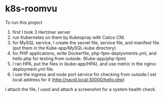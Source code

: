 # k8s-roomvu
To run this project 
1. first I took 3 Hertzner server
2. run Kubernetes on them by Kubespray with Calico CNI.
3. for MySQL service, I create the secret file, service file, and manifest file. (put them in the Kube-app/MySQL-kube directory)
4. for PHP applications, write Dockerfile, php-fpm-deplyoments.yml, and hello.php for testing from outside. (Kube-app/php-fpm)
5. I ran HPA, put the files in (kube-app/HPA), and use metric in the nginx-deployment.yml file.
6. I use the ingress and node port service for checking from outside.I set local address for it (http://navid.local:30000/hello.php)

I attach the file, I used and attach a screenshot for a system health check.
